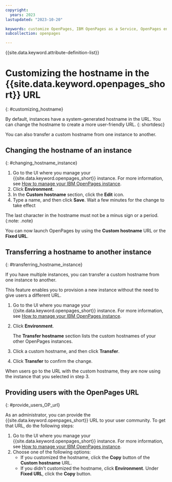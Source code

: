 ```yaml
---
copyright:
  years: 2023
lastupdated: "2023-10-20"

keywords: customize OpenPages, IBM OpenPages as a Service, OpenPages environment
subcollection: openpages

---
```

{{site.data.keyword.attribute-definition-list}}

# Customizing the hostname in the {{site.data.keyword.openpages_short}} URL
{: #customizing_hostname}

By default, instances have a system-generated hostname in the URL. You can change the hostname to create a more user-friendly URL. {: shortdesc}

You can also transfer a custom hostname from one instance to another. 

## Changing the hostname of an instance 
{: #changing_hostname_instance}

1. Go to the UI where you manage your {{site.data.keyword.openpages_short}} instance. For more information, see [How to manage your IBM OpenPages instance](/docs-draft/openpages?topic=openpages-manage_op_instance).
2. Click **Environment**. 
3. In the **Custom hostname** section, click the **Edit** icon. 
4. Type a name, and then click **Save**. Wait a few minutes for the change to take effect

The last character in the hostname must not be a minus sign or a period. {:note: .note}

You can now launch OpenPages by using the **Custom hostname** URL or the **Fixed URL**.

## Transferring a hostname to another instance
{: #transferring_hostname_instance}

If you have multiple instances, you can transfer a custom hostname from one instance to
another. 

This feature enables you to provision a new instance without the need to give users a different
URL.

1. Go to the UI where you manage your {{site.data.keyword.openpages_short}} instance. For more information, see [How to manage your IBM OpenPages instance](/docs-draft/openpages?topic=openpages-manage_op_instance).
2. Click **Environment**.

   The **Transfer hostname** section lists the custom hostnames of your other OpenPages instances. 
3. Click a custom hostname, and then click **Transfer**.
4. Click **Transfer** to confirm the change. 

When users go to the URL with the custom hostname, they are now using the instance that you
selected in step 3. 

## Providing users with the OpenPages URL
{: #provide_users_OP_url}

As an administrator, you can provide the {{site.data.keyword.openpages_short}} URL to your user community. To get that URL, do the following steps:

1. Go to the UI where you manage your {{site.data.keyword.openpages_short}} instance. For more information, see [How to manage your IBM OpenPages instance](/docs-draft/openpages?topic=openpages-manage_op_instance).
2. Choose one of the following options:
   - If you customized the hostname, click the **Copy** button of the **Custom hostname** URL.
   - If you didn't customized the hostname, click **Environment**. Under **Fixed URL**, click the **Copy** button. 


